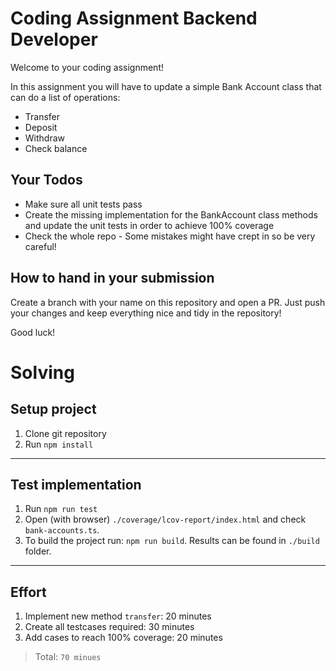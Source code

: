 # Coding Assignment Backend Developer

Welcome to your coding assignment!

In this assignment you will have to update a simple Bank Account class that can do a list of operations: 
  - Transfer
  - Deposit
  - Withdraw
  - Check balance

## Your Todos

  - Make sure all unit tests pass
  - Create the missing implementation for the BankAccount class methods and update the unit tests in order to achieve 100% coverage
  - Check the whole repo - Some mistakes might have crept in so be very careful!

## How to hand in your submission

Create a branch with your name on this repository and open a PR. Just push your changes and keep everything nice and tidy in the repository!

Good luck!

# Solving
## Setup project
1. Clone git repository
2. Run `npm install`
<hr>

## Test implementation
1. Run `npm run test`
3. Open (with browser) `./coverage/lcov-report/index.html` and check `bank-accounts.ts`.
4. To build the project run: `npm run build`. Results can be found in `./build` folder.
<hr>

## Effort
1. Implement new method `transfer`: 20 minutes
2. Create all testcases required: 30 minutes
3. Add cases to reach 100% coverage: 20 minutes

> Total: `70 minues`